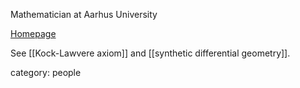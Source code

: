 Mathematician at Aarhus University

[Homepage](http://home.imf.au.dk/kock/)

See [[Kock-Lawvere axiom]] and [[synthetic differential geometry]].

category: people